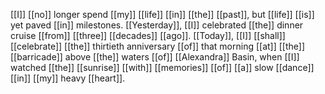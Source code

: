 [[I]] [[no]] longer spend [[my]] [[life]] [[in]] [[the]] [[past]], but [[life]] [[is]] yet paved [[in]] milestones. [[Yesterday]], [[I]] celebrated [[the]] dinner cruise [[from]] [[three]] [[decades]] [[ago]]. [[Today]], [[I]] [[shall]] [[celebrate]] [[the]] thirtieth anniversary [[of]] that morning [[at]] [[the]] [[barricade]] above [[the]] waters [[of]] [[Alexandra]] Basin, when [[I]] watched [[the]] [[sunrise]] [[with]] [[memories]] [[of]] [[a]] slow [[dance]] [[in]] [[my]] heavy [[heart]].